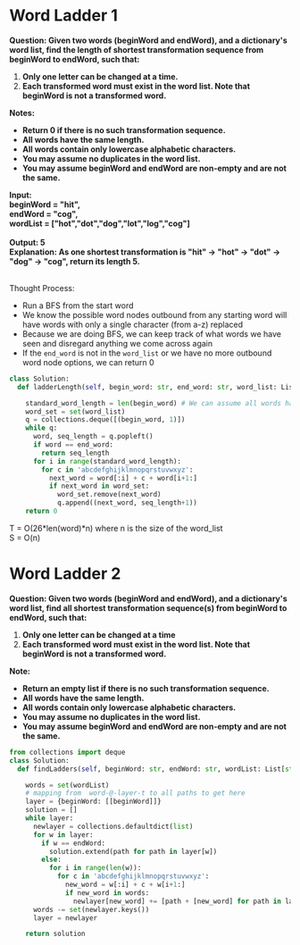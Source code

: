 # Word Ladder 1

<b>Question: Given two words (beginWord and endWord), and a dictionary's word list, find the length of shortest transformation sequence from beginWord to endWord, such that:</b>
1. <b>Only one letter can be changed at a time.</b>
2. <b>Each transformed word must exist in the word list. Note that beginWord is not a transformed word.</b>

<b>Notes:</b>
* <b>Return 0 if there is no such transformation sequence.</b>
* <b>All words have the same length.</b>
* <b>All words contain only lowercase alphabetic characters.</b>
* <b>You may assume no duplicates in the word list.</b>
* <b>You may assume beginWord and endWord are non-empty and are not the same.</b>

<b>
Input:<br>
beginWord = "hit",<br>
endWord = "cog",<br>
wordList = ["hot","dot","dog","lot","log","cog"]<br>
<br>
Output: 5<br>
Explanation: As one shortest transformation is "hit" -> "hot" -> "dot" -> "dog" -> "cog",
return its length 5.
</b>
<br><br>

Thought Process:
* Run a BFS from the start word
* We know the possible word nodes outbound from any starting word will have words with only a single character (from a-z) replaced
* Because we are doing BFS, we can keep track of what words we have seen and disregard anything we come across again
* If the `end_word` is not in the `word_list` or we have no more outbound word node options, we can return 0

```python
class Solution:
  def ladderLength(self, begin_word: str, end_word: str, word_list: List[str]) -> int:

    standard_word_length = len(begin_word) # We can assume all words have the same length
    word_set = set(word_list)
    q = collections.deque([(begin_word, 1)])
    while q:
      word, seq_length = q.popleft()
      if word == end_word: 
        return seq_length
      for i in range(standard_word_length):
        for c in 'abcdefghijklmnopqrstuvwxyz':
          next_word = word[:i] + c + word[i+1:]
          if next_word in word_set:
            word_set.remove(next_word)
            q.append((next_word, seq_length+1))
    return 0
```

T =  O(26*len(word)*n) where n is the size of the word_list   
S =  O(n)

# Word Ladder 2
<b>Question: Given two words (beginWord and endWord), and a dictionary's word list, find all shortest transformation sequence(s) from beginWord to endWord, such that:</b>  
1. <b>Only one letter can be changed at a time  </b>
2. <b>Each transformed word must exist in the word list. Note that beginWord is not a transformed word.</b>

<b>Note:</b>  
* <b>Return an empty list if there is no such transformation sequence.</b>
* <b>All words have the same length.</b>
* <b>All words contain only lowercase alphabetic characters.</b>
* <b>You may assume no duplicates in the word list.</b>
* <b>You may assume beginWord and endWord are non-empty and are not the same.</b>
</b>

```python
from collections import deque
class Solution:
  def findLadders(self, beginWord: str, endWord: str, wordList: List[str]) -> List[List[str]]:

    words = set(wordList)
    # mapping from  word-@-layer-t to all paths to get here
    layer = {beginWord: [[beginWord]]}
    solution = []
    while layer:
      newlayer = collections.defaultdict(list)
      for w in layer:
        if w == endWord:
          solution.extend(path for path in layer[w])
        else:
          for i in range(len(w)):
            for c in 'abcdefghijklmnopqrstuvwxyz':
              new_word = w[:i] + c + w[i+1:]
              if new_word in words:
                newlayer[new_word] += [path + [new_word] for path in layer[w]]
      words -= set(newlayer.keys())
      layer = newlayer

    return solution

```

